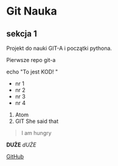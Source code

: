 # Git Nauka
## sekcja 1

Projekt do nauki GIT-A i początki pythona.

Pierwsze repo git-a

echo "To jest KOD!
"
* nr 1
* nr 2
* nr 3
* nr 4
1. Atom
2. GIT
She said that
> I am hungry

**DUŻE**
*dUŻE*

[GitHub](htttp://google.com)
